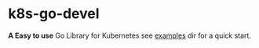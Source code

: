 # k8s-go-devel
**A Easy to use** Go Library for Kubernetes see [examples](https://github.com/thekubeworld/k8devel/tree/main/examples) dir for a quick start.
